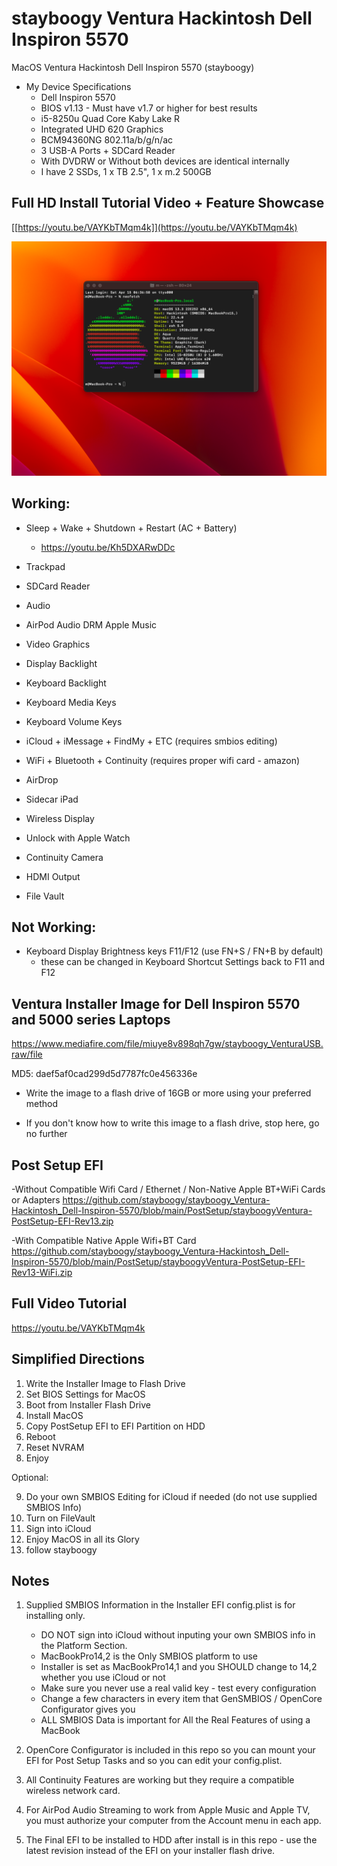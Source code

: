 # stayboogy Ventura Hackintosh Dell Inspiron 5570

MacOS Ventura Hackintosh Dell Inspiron 5570 (stayboogy)

- My Device Specifications 
	- Dell Inspiron 5570
	- BIOS v1.13 - Must have v1.7 or higher for best results
	- i5-8250u Quad Core Kaby Lake R 
	- Integrated UHD 620 Graphics
	- BCM94360NG 802.11a/b/g/n/ac 
	- 3 USB-A Ports + SDCard Reader
	- With DVDRW or Without both devices are identical internally
	- I have 2 SSDs, 1 x TB 2.5", 1 x m.2 500GB
	
## Full HD Install Tutorial Video + Feature Showcase

[[https://youtu.be/VAYKbTMqm4k]](https://youtu.be/VAYKbTMqm4k)

![App Screenshot](https://github.com/stayboogy/stayboogy_Ventura-Hackintosh_Dell-Inspiron-5570/blob/main/neofetch_SystemInfo.png)

## Working:

- Sleep + Wake + Shutdown + Restart (AC + Battery) 
	- https://youtu.be/Kh5DXARwDDc

- Trackpad
- SDCard Reader
- Audio
- AirPod Audio DRM Apple Music
- Video Graphics
- Display Backlight
- Keyboard Backlight
- Keyboard Media Keys
- Keyboard Volume Keys
- iCloud + iMessage + FindMy + ETC (requires smbios editing)
- WiFi + Bluetooth + Continuity (requires proper wifi card - amazon)
- AirDrop
- Sidecar iPad
- Wireless Display
- Unlock with Apple Watch
- Continuity Camera
- HDMI Output
- File Vault

## Not Working:

- Keyboard Display Brightness keys F11/F12 (use FN+S / FN+B by default)
  - these can be changed in Keyboard Shortcut Settings back to F11 and F12

## Ventura Installer Image for Dell Inspiron 5570 and 5000 series Laptops

https://www.mediafire.com/file/miuye8v898qh7gw/stayboogy_VenturaUSB.raw/file

MD5: daef5af0cad299d5d7787fc0e456336e

- Write the image to a flash drive of 16GB or more using your preferred method

- If you don't know how to write this image to a flash drive, stop here, go no further

## Post Setup EFI

-Without Compatible Wifi Card / Ethernet / Non-Native Apple BT+WiFi Cards or Adapters
https://github.com/stayboogy/stayboogy_Ventura-Hackintosh_Dell-Inspiron-5570/blob/main/PostSetup/stayboogyVentura-PostSetup-EFI-Rev13.zip

-With Compatible Native Apple Wifi+BT Card
https://github.com/stayboogy/stayboogy_Ventura-Hackintosh_Dell-Inspiron-5570/blob/main/PostSetup/stayboogyVentura-PostSetup-EFI-Rev13-WiFi.zip

## Full Video Tutorial 

https://youtu.be/VAYKbTMqm4k

## Simplified Directions

1) Write the Installer Image to Flash Drive
2) Set BIOS Settings for MacOS
3) Boot from Installer Flash Drive
4) Install MacOS
5) Copy PostSetup EFI to EFI Partition on HDD
6) Reboot
7) Reset NVRAM
8) Enjoy

Optional:

9) Do your own SMBIOS Editing for iCloud if needed (do not use supplied SMBIOS Info)
10) Turn on FileVault
11) Sign into iCloud
12) Enjoy MacOS in all its Glory
13) follow stayboogy

## Notes

1) Supplied SMBIOS Information in the Installer EFI config.plist is for installing only.  
	- DO NOT sign into iCloud without inputing your own SMBIOS info in the Platform Section.
	- MacBookPro14,2 is the Only SMBIOS platform to use
	- Installer is set as MacBookPro14,1 and you SHOULD change to 14,2 whether you use iCloud or not
	- Make sure you never use a real valid key - test every configuration
	- Change a few characters in every item that GenSMBIOS / OpenCore Configurator gives you
	- ALL SMBIOS Data is important for All the Real Features of using a MacBook

2) OpenCore Configurator is included in this repo so you can mount your EFI for Post Setup Tasks and so you can edit your config.plist.

3) All Continuity Features are working but they require a compatible wireless network card.

4) For AirPod Audio Streaming to work from Apple Music and Apple TV, you must authorize your computer from the Account menu in each app.

5) The Final EFI to be installed to HDD after install is in this repo - use the latest revision instead of the EFI on your installer flash drive.
